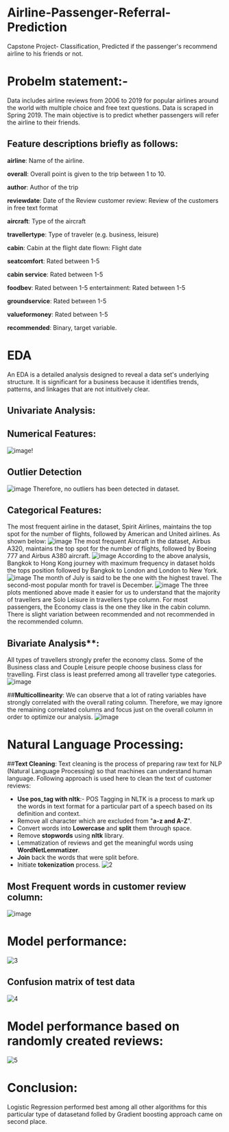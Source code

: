 # Airline-Passenger-Referral-Prediction
Capstone Project- Classification, Predicted if the passenger's recommend airline to his friends or not.

# Probelm statement:-

Data includes airline reviews from 2006 to 2019 for popular airlines around the world with
multiple choice and free text questions. Data is scraped in Spring 2019. The main objective
is to predict whether passengers will refer the airline to their friends.


## Feature descriptions briefly as follows:

**airline**: Name of the airline.

**overall**: Overall point is given to the trip between 1 to 10.

**author**: Author of the trip

**reviewdate**: Date of the Review customer review: Review of the customers in free text format

**aircraft**: Type of the aircraft

**travellertype**: Type of traveler (e.g. business, leisure)

**cabin**: Cabin at the flight date flown: Flight date

**seatcomfort**: Rated between 1-5

**cabin service**: Rated between 1-5

**foodbev**: Rated between 1-5 entertainment: Rated between 1-5

**groundservice**: Rated between 1-5

**valueformoney**: Rated between 1-5

**recommended**: Binary, target variable.

# EDA
An EDA is a detailed analysis designed to reveal a data set's underlying structure. It is significant for a business because it identifies trends, patterns, and linkages that are not intuitively clear.

## Univariate Analysis:
 ## Numerical Features:
![image](https://user-images.githubusercontent.com/99437560/186843757-53d2901c-250f-407a-9d56-ce9cd6bb069e.png)!
## Outlier Detection
![image](https://user-images.githubusercontent.com/99437560/186844908-f5ce50b5-7b74-4093-8059-1cd971bb9650.png)
Therefore, no outliers has been detected in dataset.
## Categorical Features:
The most frequent airline in the dataset, Spirit Airlines, maintains the top spot for the number of flights, followed by American and United airlines. As shown below:
![image](https://user-images.githubusercontent.com/99437560/186845049-34a40cfd-c7e7-47cf-8b5d-769e1a95a411.png)
The most frequent Aircraft in the dataset, Airbus A320, maintains the top spot for the number of flights, followed by Boeing 777  and Airbus A380 aircraft.
![image](https://user-images.githubusercontent.com/99437560/186845468-b559d7ce-cff3-4bd3-9859-95fa2c0f7498.png)
According to the above analysis, Bangkok to Hong Kong journey with maximum frequency in dataset holds the tops position followed by Bangkok to London and London to New York.
![image](https://user-images.githubusercontent.com/99437560/186845681-fa0d9eb7-c2a4-4e35-9feb-2d8dbec26976.png)
The month of July is said to be the one with the highest travel. The second-most popular month for travel is December.
![image](https://user-images.githubusercontent.com/99437560/186845776-059ce278-e130-44bf-b636-7d7040304df4.png)
The three plots mentioned above made it easier for us to understand that the majority of travellers are Solo Leisure in travellers type column.
For most passengers, the Economy class is the one they like in the cabin column.
There is slight variation between recommended and not recommended in the recommended column.

## Bivariate Analysis**:
All types of travellers strongly prefer the economy class.
Some of the Business class and Couple Leisure people choose business class for travelling.
First class is least preferred among all traveller type categories.
![image](https://user-images.githubusercontent.com/99437560/186846187-6f6c33df-1af8-4315-9c47-1e80e0f928be.png)

##**Multicollinearity**:
We can observe that a lot of rating variables have strongly correlated with the overall rating column. Therefore, we may ignore the remaining correlated columns and focus just on the overall column in order to optimize our analysis.
![image](https://user-images.githubusercontent.com/99437560/186846695-35a4f38b-b1c5-498d-9b1d-e46c84c6e270.png)
# Natural Language Processing:
##**Text Cleaning**:
Text cleaning is the process of preparing raw text for NLP (Natural Language Processing) so that machines can understand human language.
Following approach is used here to clean the text of customer reviews:
* **Use pos_tag with nltk**:- POS Tagging in NLTK is a process to mark up the words in text format for a particular part of a speech based on its definition and context. 
* Remove all character which are excluded from "**a-z and A-Z**".
* Convert words into **Lowercase** and **split** them through space.
* Remove **stopwords** using **nltk** library.
* Lemmatization of reviews and get the meaningful words using **WordNetLemmatizer**.
* **Join** back the words that were split before.
* Initiate **tokenization** process.
![2](https://user-images.githubusercontent.com/99437560/186847387-5fb6d82b-153c-460b-b434-c48b25df947f.png)
## Most Frequent words in customer review column:
![image](https://user-images.githubusercontent.com/99437560/186847481-2a27ed96-1654-4e19-a23e-44511fcf0679.png)
# Model performance:
![3](https://user-images.githubusercontent.com/99437560/186847845-7d988377-8d0c-4ef1-acdf-bdaaa0651689.png)
## Confusion matrix of test data
![4](https://user-images.githubusercontent.com/99437560/186848170-df2e6fb2-823a-4180-9e49-90d544d30077.png)

# Model performance based on randomly created reviews:
![5](https://user-images.githubusercontent.com/99437560/186848578-0f82593a-09de-4710-bc74-02d432262394.png)

# Conclusion:
Logistic Regression performed best among all other algorithms for this particular type of datasetand folled by Gradient boosting approach came on second place.
